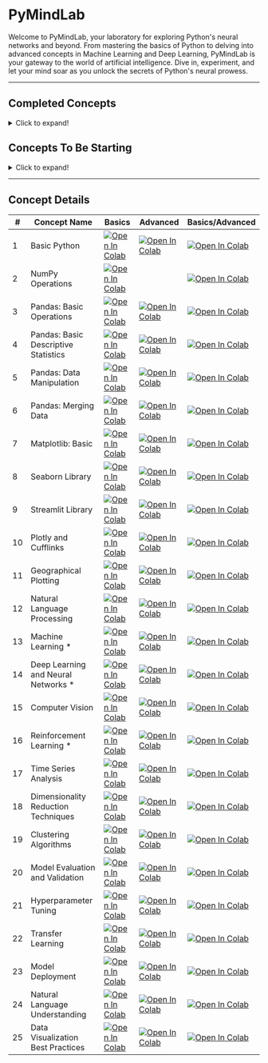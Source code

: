 # PyMindLab

Welcome to PyMindLab, your laboratory for exploring Python's neural networks and beyond. From mastering the basics of Python to delving into advanced concepts in Machine Learning and Deep Learning, PyMindLab is your gateway to the world of artificial intelligence. Dive in, experiment, and let your mind soar as you unlock the secrets of Python's neural prowess.

---

## **Completed Concepts**
<details>
  <summary>Click to expand!</summary>

  - Numpy
  - Pandas
  - Matplotlib
  - Seaborn
  - Plotly & Cufflinks
  - Machine Learning
</details>

## **Concepts To Be Starting**
<details>
  <summary>Click to expand!</summary>

  - Deep Learning and Neural Networks
  - Computer Vision
  - Natural Language Processing
</details>

---

## **Concept Details**

| # | Concept Name                       | Basics               | Advanced             | Basics/Advanced      |
|---|------------------------------------|----------------------|----------------------|----------------------|
| 1 | Basic Python                      | [![Open In Colab](https://colab.research.google.com/assets/colab-badge.svg)](https://colab.research.google.com) | [![Open In Colab](https://colab.research.google.com/assets/colab-badge.svg)](https://colab.research.google.com) | [![Open In Colab](https://colab.research.google.com/assets/colab-badge.svg)](https://colab.research.google.com) |
| 2 | NumPy Operations                  | [![Open In Colab](https://colab.research.google.com/assets/colab-badge.svg)](https://colab.research.google.com) |                      | [![Open In Colab](https://colab.research.google.com/assets/colab-badge.svg)](https://colab.research.google.com) |
| 3 | Pandas: Basic Operations          | [![Open In Colab](https://colab.research.google.com/assets/colab-badge.svg)](https://colab.research.google.com) | [![Open In Colab](https://colab.research.google.com/assets/colab-badge.svg)](https://colab.research.google.com) | [![Open In Colab](https://colab.research.google.com/assets/colab-badge.svg)](https://colab.research.google.com) |
| 4 | Pandas: Basic Descriptive Statistics | [![Open In Colab](https://colab.research.google.com/assets/colab-badge.svg)](https://colab.research.google.com) | [![Open In Colab](https://colab.research.google.com/assets/colab-badge.svg)](https://colab.research.google.com) | [![Open In Colab](https://colab.research.google.com/assets/colab-badge.svg)](https://colab.research.google.com) |
| 5 | Pandas: Data Manipulation         | [![Open In Colab](https://colab.research.google.com/assets/colab-badge.svg)](https://colab.research.google.com) | [![Open In Colab](https://colab.research.google.com/assets/colab-badge.svg)](https://colab.research.google.com) | [![Open In Colab](https://colab.research.google.com/assets/colab-badge.svg)](https://colab.research.google.com) |
| 6 | Pandas: Merging Data              | [![Open In Colab](https://colab.research.google.com/assets/colab-badge.svg)](https://colab.research.google.com) | [![Open In Colab](https://colab.research.google.com/assets/colab-badge.svg)](https://colab.research.google.com) | [![Open In Colab](https://colab.research.google.com/assets/colab-badge.svg)](https://colab.research.google.com) |
| 7 | Matplotlib: Basic                 | [![Open In Colab](https://colab.research.google.com/assets/colab-badge.svg)](https://colab.research.google.com) | [![Open In Colab](https://colab.research.google.com/assets/colab-badge.svg)](https://colab.research.google.com) | [![Open In Colab](https://colab.research.google.com/assets/colab-badge.svg)](https://colab.research.google.com) |
| 8 | Seaborn Library                   | [![Open In Colab](https://colab.research.google.com/assets/colab-badge.svg)](https://colab.research.google.com) | [![Open In Colab](https://colab.research.google.com/assets/colab-badge.svg)](https://colab.research.google.com) | [![Open In Colab](https://colab.research.google.com/assets/colab-badge.svg)](https://colab.research.google.com) |
| 9 | Streamlit Library                 | [![Open In Colab](https://colab.research.google.com/assets/colab-badge.svg)](https://colab.research.google.com) | [![Open In Colab](https://colab.research.google.com/assets/colab-badge.svg)](https://colab.research.google.com) | [![Open In Colab](https://colab.research.google.com/assets/colab-badge.svg)](https://colab.research.google.com) |
| 10| Plotly and Cufflinks              | [![Open In Colab](https://colab.research.google.com/assets/colab-badge.svg)](https://colab.research.google.com) | [![Open In Colab](https://colab.research.google.com/assets/colab-badge.svg)](https://colab.research.google.com) | [![Open In Colab](https://colab.research.google.com/assets/colab-badge.svg)](https://colab.research.google.com) |
| 11| Geographical Plotting             | [![Open In Colab](https://colab.research.google.com/assets/colab-badge.svg)](https://colab.research.google.com) | [![Open In Colab](https://colab.research.google.com/assets/colab-badge.svg)](https://colab.research.google.com) | [![Open In Colab](https://colab.research.google.com/assets/colab-badge.svg)](https://colab.research.google.com) |
| 12| Natural Language Processing       | [![Open In Colab](https://colab.research.google.com/assets/colab-badge.svg)](https://colab.research.google.com) | [![Open In Colab](https://colab.research.google.com/assets/colab-badge.svg)](https://colab.research.google.com) | [![Open In Colab](https://colab.research.google.com/assets/colab-badge.svg)](https://colab.research.google.com) |
| 13| Machine Learning *                | [![Open In Colab](https://colab.research.google.com/assets/colab-badge.svg)](https://colab.research.google.com) | [![Open In Colab](https://colab.research.google.com/assets/colab-badge.svg)](https://colab.research.google.com) | [![Open In Colab](https://colab.research.google.com/assets/colab-badge.svg)](https://colab.research.google.com) |
| 14| Deep Learning and Neural Networks *| [![Open In Colab](https://colab.research.google.com/assets/colab-badge.svg)](https://colab.research.google.com) | [![Open In Colab](https://colab.research.google.com/assets/colab-badge.svg)](https://colab.research.google.com) | [![Open In Colab](https://colab.research.google.com/assets/colab-badge.svg)](https://colab.research.google.com) |
| 15| Computer Vision                   | [![Open In Colab](https://colab.research.google.com/assets/colab-badge.svg)](https://colab.research.google.com) | [![Open In Colab](https://colab.research.google.com/assets/colab-badge.svg)](https://colab.research.google.com) | [![Open In Colab](https://colab.research.google.com/assets/colab-badge.svg)](https://colab.research.google.com) |
| 16| Reinforcement Learning *          | [![Open In Colab](https://colab.research.google.com/assets/colab-badge.svg)](https://colab.research.google.com) | [![Open In Colab](https://colab.research.google.com/assets/colab-badge.svg)](https://colab.research.google.com) | [![Open In Colab](https://colab.research.google.com/assets/colab-badge.svg)](https://colab.research.google.com) |
| 17| Time Series Analysis              | [![Open In Colab](https://colab.research.google.com/assets/colab-badge.svg)](https://colab.research.google.com) | [![Open In Colab](https://colab.research.google.com/assets/colab-badge.svg)](https://colab.research.google.com) | [![Open In Colab](https://colab.research.google.com/assets/colab-badge.svg)](https://colab.research.google.com) |
| 18| Dimensionality Reduction Techniques| [![Open In Colab](https://colab.research.google.com/assets/colab-badge.svg)](https://colab.research.google.com) | [![Open In Colab](https://colab.research.google.com/assets/colab-badge.svg)](https://colab.research.google.com) | [![Open In Colab](https://colab.research.google.com/assets/colab-badge.svg)](https://colab.research.google.com) |
| 19| Clustering Algorithms             | [![Open In Colab](https://colab.research.google.com/assets/colab-badge.svg)](https://colab.research.google.com) | [![Open In Colab](https://colab.research.google.com/assets/colab-badge.svg)](https://colab.research.google.com) | [![Open In Colab](https://colab.research.google.com/assets/colab-badge.svg)](https://colab.research.google.com) |
| 20| Model Evaluation and Validation   | [![Open In Colab](https://colab.research.google.com/assets/colab-badge.svg)](https://colab.research.google.com) | [![Open In Colab](https://colab.research.google.com/assets/colab-badge.svg)](https://colab.research.google.com) | [![Open In Colab](https://colab.research.google.com/assets/colab-badge.svg)](https://colab.research.google.com) |
| 21| Hyperparameter Tuning             | [![Open In Colab](https://colab.research.google.com/assets/colab-badge.svg)](https://colab.research.google.com) | [![Open In Colab](https://colab.research.google.com/assets/colab-badge.svg)](https://colab.research.google.com) | [![Open In Colab](https://colab.research.google.com/assets/colab-badge.svg)](https://colab.research.google.com) |
| 22| Transfer Learning                 | [![Open In Colab](https://colab.research.google.com/assets/colab-badge.svg)](https://colab.research.google.com) | [![Open In Colab](https://colab.research.google.com/assets/colab-badge.svg)](https://colab.research.google.com) | [![Open In Colab](https://colab.research.google.com/assets/colab-badge.svg)](https://colab.research.google.com) |
| 23| Model Deployment                  | [![Open In Colab](https://colab.research.google.com/assets/colab-badge.svg)](https://colab.research.google.com) | [![Open In Colab](https://colab.research.google.com/assets/colab-badge.svg)](https://colab.research.google.com) | [![Open In Colab](https://colab.research.google.com/assets/colab-badge.svg)](https://colab.research.google.com) |
| 24| Natural Language Understanding    | [![Open In Colab](https://colab.research.google.com/assets/colab-badge.svg)](https://colab.research.google.com) | [![Open In Colab](https://colab.research.google.com/assets/colab-badge.svg)](https://colab.research.google.com) | [![Open In Colab](https://colab.research.google.com/assets/colab-badge.svg)](https://colab.research.google.com) |
| 25| Data Visualization Best Practices | [![Open In Colab](https://colab.research.google.com/assets/colab-badge.svg)](https://colab.research.google.com) | [![Open In Colab](https://colab.research.google.com/assets/colab-badge.svg)](https://colab.research.google.com) | [![Open In Colab](https://colab.research.google.com/assets/colab-badge.svg)](https://colab.research.google.com) |
